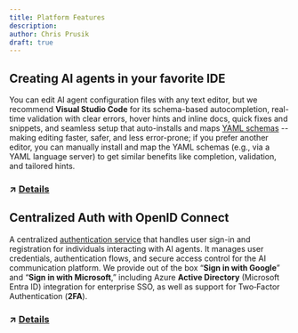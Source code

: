 ```yaml
---
title: Platform Features
description: 
author: Chris Prusik
draft: true
---
```


## Creating AI agents in your favorite IDE

You can edit AI agent configuration files with any text editor, but we recommend **Visual Studio Code** for its schema-based autocompletion, real-time validation with clear errors, hover hints and inline docs, quick fixes and snippets, and seamless setup that auto-installs and maps [YAML schemas](../schemas/index.md) -- making editing faster, safer, and less error-prone; if you prefer another editor, you can manually install and map the YAML schemas (e.g., via a YAML language server) to get similar benefits like completion, validation, and tailored hints.

### ↗ [Details](../architecture/yaml-editor.md)

## Centralized Auth with OpenID Connect

A centralized [authentication service](https://login.hal.guru) that handles user sign-in and registration for individuals interacting with AI agents. It manages user credentials, authentication flows, and secure access control for the AI communication platform. We provide out of the box “**Sign in with Google**” and “**Sign in with Microsoft**,” including Azure **Active Directory** (Microsoft Entra ID) integration for enterprise SSO, as well as support for Two‑Factor Authentication (**2FA**). 

### ↗ [Details](../architecture/identity-server.md)
